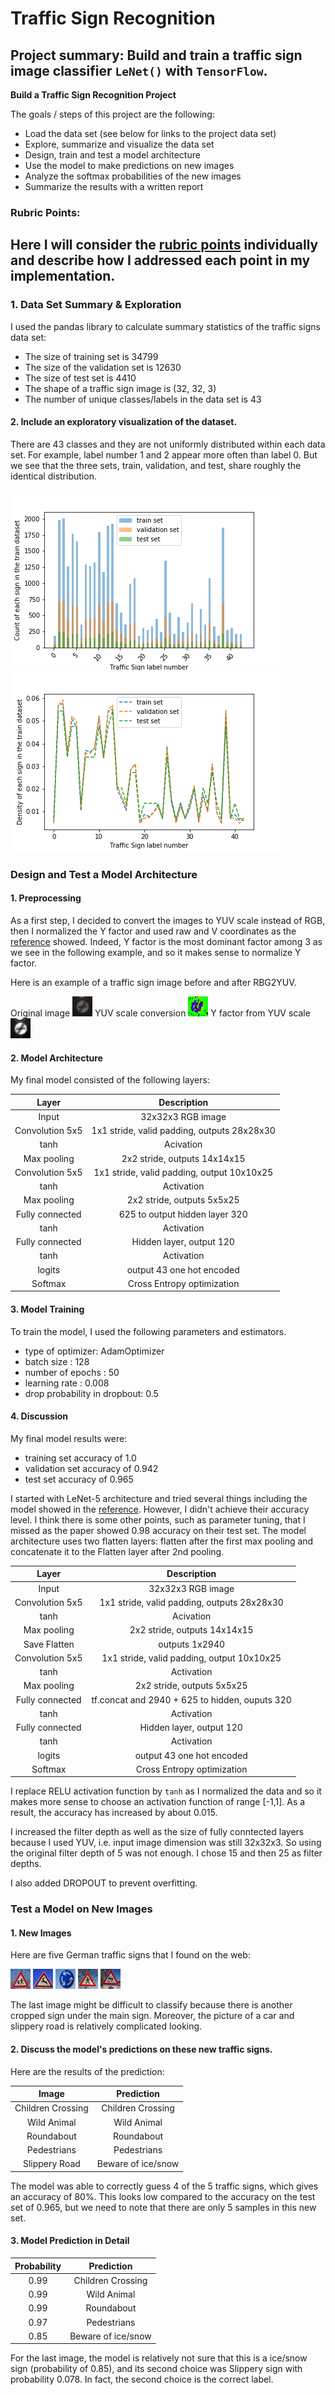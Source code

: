 # Traffic Sign Recognition
Project summary: 
Build and train a traffic sign image classifier `LeNet()` with `TensorFlow`.
---
**Build a Traffic Sign Recognition Project**

The goals / steps of this project are the following:
 * Load the data set (see below for links to the project data set)
 * Explore, summarize and visualize the data set
 * Design, train and test a model architecture
 * Use the model to make predictions on new images
 * Analyze the softmax probabilities of the new images
 * Summarize the results with a written report


[//]: # (Image References)

[image1]: ./examples/no_processing.jpg "Visualization"
[image2]: ./examples/y_factor.jpg "Grayscaling"
[image3]: ./examples/rgb2yuv.jpg "RGB to YUV Conversion"
[image4]: ./examples/children_28.jpg "Traffic Sign 1"
[image5]: ./examples/animal_31.jpg "Traffic Sign 2"
[image6]: ./examples/roundabout_40.jpg "Traffic Sign 3"
[image7]: ./examples/Pedestrians_27.jpg "Traffic Sign 4"
[image8]: ./examples/slippery_23.jpg "Traffic Sign 5"
[image10]: ./Dataset_label_counts.png "Data set label counts"
[image11]: ./Dataset_label_density.png "Data set label distribution"

### Rubric Points:
Here I will consider the [rubric points](https://review.udacity.com/#!/rubrics/481/view) individually and describe how I addressed each point in my implementation.  
---
### 1. Data Set Summary & Exploration

I used the pandas library to calculate summary statistics of the traffic
signs data set:

* The size of training set is 34799
* The size of the validation set is 12630
* The size of test set is 4410
* The shape of a traffic sign image is (32, 32, 3)
* The number of unique classes/labels in the data set is 43

#### 2. Include an exploratory visualization of the dataset.

There are 43 classes and they are not uniformly distributed within each data set. For example, label number 1 and 2 appear more often than label 0. But we see that the three sets, train, validation, and test, share roughly the identical distribution.

![alt text][image10]
![alt text][image11]

### Design and Test a Model Architecture

#### 1. Preprocessing

As a first step, I decided to convert the images to YUV scale instead of RGB, then I normalized the Y factor and used raw and V coordinates as the [reference](yann.lecun.com/exdb/publis/pdf/sermanet-ijcnn-11.pdf) showed. Indeed, Y factor is the most dominant factor among 3 as we see in the following example, and so it makes sense to normalize Y factor.

Here is an example of a traffic sign image before and after RBG2YUV.

Original image
![alt text][image1]
YUV scale conversion
![alt text][image3]
Y factor from YUV scale
![alt text][image2]


#### 2. Model Architecture 

My final model consisted of the following layers:

| Layer         		|     Description	        					| 
|:---------------------:|:---------------------------------------------:| 
| Input         		| 32x32x3 RGB image   							| 
| Convolution 5x5     	| 1x1 stride, valid padding, outputs 28x28x30 	|
| tanh  				| Acivation										|
| Max pooling	      	| 2x2 stride,  outputs 14x14x15				    |
| Convolution 5x5       | 1x1 stride, valid padding, output 10x10x25    |
| tanh           	    | Activation  									|
| Max pooling	      	| 2x2 stride,  outputs 5x5x25				    |
| Fully connected		| 625 to output hidden layer 320        		|	
| tanh           	    | Activation  									|
| Fully connected		| Hidden layer, output 120                      |
| tanh           	    | Activation  									|
| logits        		| output 43 one hot encoded                     |
| Softmax				| Cross Entropy optimization   					|


#### 3. Model Training 

To train the model, I used the following parameters and estimators.

 * type of optimizer: AdamOptimizer
 * batch size : 128
 * number of epochs : 50
 * learning rate : 0.008
 * drop probability in dropbout: 0.5 


#### 4. Discussion

My final model results were:
 * training set accuracy of 1.0
 * validation set accuracy of 0.942 
 * test set accuracy of 0.965

I started with LeNet-5 architecture and tried several things including the model showed in the [reference](yann.lecun.com/exdb/publis/pdf/sermanet-ijcnn-11.pdf). However, I didn't achieve their accuracy level. I think there is some other points, such as parameter tuning, that I missed as the paper showed 0.98 accuracy on their test set.
The model architecture uses two flatten layers: flatten after the first max pooling and concatenate it to the Flatten layer after 2nd pooling. 

| Layer         		|     Description	        					| 
|:---------------------:|:---------------------------------------------:| 
| Input         		| 32x32x3 RGB image   							| 
| Convolution 5x5     	| 1x1 stride, valid padding, outputs 28x28x30 	|
| tanh  				| Acivation										|
| Max pooling	      	| 2x2 stride,  outputs 14x14x15				    |
| Save Flatten 			| outputs 1x2940                                |
| Convolution 5x5       | 1x1 stride, valid padding, output 10x10x25    |
| tanh           	    | Activation  									|
| Max pooling	      	| 2x2 stride,  outputs 5x5x25				    |
| Fully connected		| tf.concat and 2940 + 625 to hidden, ouputs 320|
| tanh           	    | Activation  									|
| Fully connected		| Hidden layer, output 120                      |
| tanh           	    | Activation  									|
| logits        	    | output 43 one hot encoded                     |
| Softmax				| Cross Entropy optimization   					|

 
I replace RELU activation function by `tanh` as I normalized the data and so it makes more sense to choose an activation function of range [-1,1]. As a result, the accuracy has increased by about 0.015.

I increased the filter depth as well as the size of fully conntected layers because I used YUV, i.e. input image dimension was still 32x32x3. So using the original filter depth of 5 was not enough. I chose 15 and then 25 as filter depths.

I also added DROPOUT to prevent overfitting.

### Test a Model on New Images

#### 1. New Images
Here are five German traffic signs that I found on the web:

![alt text][image4] ![alt text][image5] ![alt text][image6] 
![alt text][image7] ![alt text][image8]

The last image might be difficult to classify because there is another cropped sign under the main sign. Moreover, the picture of a car and slippery road is relatively complicated looking.

#### 2. Discuss the model's predictions on these new traffic signs.

Here are the results of the prediction:

| Image			        |     Prediction	        					| 
|:---------------------:|:---------------------------------------------:| 
| Children Crossing  	| Children Crossing  							| 
| Wild Animal   		| Wild Animal									|
| Roundabout			| Roundabout									|
| Pedestrians     		| Pedestrians					 				|
| Slippery Road			| Beware of ice/snow   							|



The model was able to correctly guess 4 of the 5 traffic signs, which gives an accuracy of 80%. This looks low compared to the accuracy on the test set of 0.965, but we need to note that there are only 5 samples in this new set.

#### 3. Model Prediction in Detail


| Probability         	|     Prediction	        					| 
|:---------------------:|:---------------------------------------------:| 
| 0.99 				  	| Children Crossing  							| 
| 0.99          		| Wild Animal									|
| 0.99      			| Roundabout									|
| 0.97          		| Pedestrians					 				|
| 0.85      			| Beware of ice/snow   							|


For the last image, the model is relatively not sure that this is a ice/snow sign (probability of 0.85), and its second choice was Slippery sign with probability 0.078. In fact, the second choice is the correct label.


